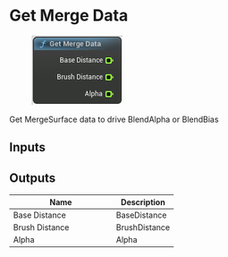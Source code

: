# Get Merge Data

<div align="left" data-full-width="false">

<figure><img src="../../../api/Surface/Get_Merge_Data.png" alt=""><figcaption></figcaption></figure>

</div>

Get MergeSurface data to drive BlendAlpha or BlendBias

## Inputs

## Outputs

<table><thead><tr><th width="170">Name</th><th>Description</th></tr></thead><tbody><tr><td>Base Distance</td><td>BaseDistance</td></tr><tr><td>Brush Distance</td><td>BrushDistance</td></tr><tr><td>Alpha</td><td>Alpha</td></tr></tbody></table>

